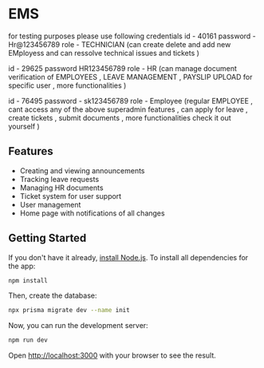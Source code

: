 # EMS

for testing purposes please use following credentials 
id - 40161
password - Hr@123456789
role - TECHNICIAN 
(can create delete and add new EMployess and can ressolve technical issues and tickets )

id - 29625
password HR123456789
role - HR
(can manage document verification of EMPLOYEES , LEAVE MANAGEMENT , PAYSLIP UPLOAD for specific user , more functionalities )

id - 76495
password - sk123456789
role - Employee
(regular EMPLOYEE , cant access any of the above superadmin features , can apply for leave , create tickets , submit documents , more functionalities check it out yourself )


## Features

- Creating and viewing announcements
- Tracking leave requests
- Managing HR documents
- Ticket system for user support
- User management
- Home page with notifications of all changes

## Getting Started

If you don't have it already, [install Node.js](https://nodejs.org/en).
To install all dependencies for the app:

```bash
npm install
```

Then, create the database:

```bash
npx prisma migrate dev --name init
```

Now, you can run the development server:

```bash
npm run dev
```

Open [http://localhost:3000](http://localhost:3000) with your browser to see the result.
